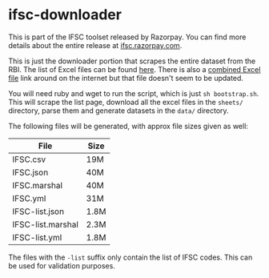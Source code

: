 # ifsc-downloader

This is part of the IFSC toolset released by Razorpay.
You can find more details about the entire release at
[ifsc.razorpay.com](https://ifsc.razorpay.com).

This is just the downloader portion that scrapes
the entire dataset from the RBI. The list of Excel
files can be found [here][rbi]. There is also a
[combined Excel file][combined] link around on the internet
but that file doesn't seem to be updated.

You will need ruby and wget to run the script, which
is just `sh bootstrap.sh`. This will scrape the list page,
download all the excel files in the `sheets/` directory,
parse them and generate datasets in the `data/` directory.

The following files will be generated, with approx file
sizes given as well:

|File|Size|
|----|----|
|IFSC.csv|19M|
|IFSC.json|40M|
|IFSC.marshal|40M|
|IFSC.yml|31M|
|IFSC-list.json|1.8M|
|IFSC-list.marshal|2.3M|
|IFSC-list.yml|1.8M|

The files with the `-list` suffix only contain the list of IFSC codes.
This can be used for validation purposes.

[rbi]: https://www.rbi.org.in/Scripts/bs_viewcontent.aspx?Id=2009
[combined]: https://rbidocs.rbi.org.in/rdocs/content/docs/68774.xls